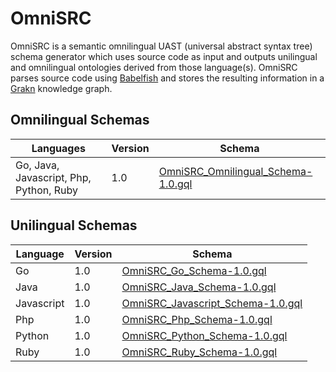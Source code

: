 # OmniSRC
OmniSRC is a semantic omnilingual UAST (universal abstract syntax tree) schema generator which uses source code as input and outputs unilingual and omnilingual ontologies derived from those language(s).
OmniSRC parses source code using [Babelfish](https://github.com/bblfsh/bblfshd) and stores the resulting information in a [Grakn](https://github.com/graknlabs/grakn) knowledge graph. 

## Omnilingual Schemas

| Languages   | Version     | Schema      |
| ----------- | ----------- | ----------- |
| Go, Java, Javascript, Php, Python, Ruby | 1.0 | [OmniSRC_Omnilingual_Schema-1.0.gql](https://github.com/CodeBrig/OmniSRC/blob/master/src/main/resources/schema/omnilingual/OmniSRC_Omnilingual_Schema-1.0.gql) |

## Unilingual Schemas

| Language    | Version     | Schema      |
| ----------- | ----------- | ----------- |
| Go          | 1.0         | [OmniSRC_Go_Schema-1.0.gql](https://github.com/CodeBrig/OmniSRC/blob/master/src/main/resources/schema/unilingual/go/OmniSRC_Go_Schema-1.0.gql) |
| Java        | 1.0         | [OmniSRC_Java_Schema-1.0.gql](https://github.com/CodeBrig/OmniSRC/blob/master/src/main/resources/schema/unilingual/java/OmniSRC_Java_Schema-1.0.gql) |
| Javascript  | 1.0         | [OmniSRC_Javascript_Schema-1.0.gql](https://github.com/CodeBrig/OmniSRC/blob/master/src/main/resources/schema/unilingual/javascript/OmniSRC_Javascript_Schema-1.0.gql) |
| Php         | 1.0         | [OmniSRC_Php_Schema-1.0.gql](https://github.com/CodeBrig/OmniSRC/blob/master/src/main/resources/schema/unilingual/php/OmniSRC_Php_Schema-1.0.gql) |
| Python      | 1.0         | [OmniSRC_Python_Schema-1.0.gql](https://github.com/CodeBrig/OmniSRC/blob/master/src/main/resources/schema/unilingual/python/OmniSRC_Python_Schema-1.0.gql) |
| Ruby        | 1.0         | [OmniSRC_Ruby_Schema-1.0.gql](https://github.com/CodeBrig/OmniSRC/blob/master/src/main/resources/schema/unilingual/ruby/OmniSRC_Ruby_Schema-1.0.gql) |

